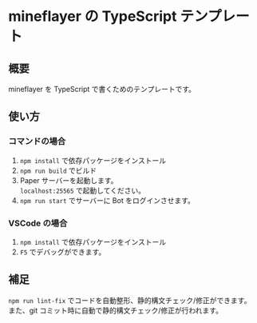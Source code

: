 # mineflayer の TypeScript テンプレート

## 概要

mineflayer を TypeScript で書くためのテンプレートです。

## 使い方

### コマンドの場合

1. `npm install` で依存パッケージをインストール
2. `npm run build` でビルド
3. Paper サーバーを起動します。  
   `localhost:25565` で起動してください。
4. `npm run start` でサーバーに Bot をログインさせます。

### VSCode の場合

1. `npm install` で依存パッケージをインストール
2. `F5` でデバッグができます。

## 補足

`npm run lint-fix` でコードを自動整形、静的構文チェック/修正ができます。
また、git コミット時に自動で静的構文チェック/修正が行われます。
